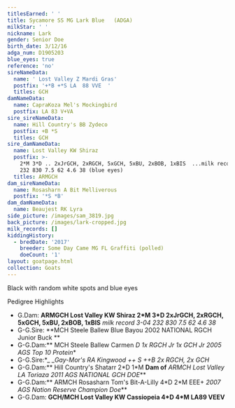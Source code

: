```yaml
---
titlesEarned: ' '
title: Sycamore SS MG Lark Blue   (ADGA)
milkStar: ' '
nickname: Lark
gender: Senior Doe
birth_date: 3/12/16
adga_num: D1905203
blue_eyes: true
reference: 'no'
sireNameData:
  name: ' Lost Valley Z Mardi Gras'
  postfix: '+*B +*S LA  88 VVE  '
  titles: GCH
damNameData:
  name: CapraKoza Mel's Mockingbird
  postfix: LA 83 V+VA
sire_sireNameData:
  name: Hill Country's BB Zydeco
  postfix: +B *S
  titles: GCH
sire_damNameData:
  name: Lost Valley KW Shiraz
  postfix: >-
    2*M 3*D .. 2xJrGCH, 2xRGCH, 5xGCH, 5xBU, 2xBOB, 1xBIS  ...milk record 3-04
    232 830 7.5 62 4.6 38 (blue eyes)
  titles: ARMGCH
dam_sireNameData:
  name: Rosasharn A Bit Melliverous
  postfix: '*S *B'
dam_damNameData:
  name: Beaujest RK Lyra
side_picture: /images/sam_3819.jpg
back_picture: /images/lark-cropped.jpg
milk_records: []
kiddingHistory:
  - bredDate: '2017'
    breeder: Some Day Came MG FL Graffiti (polled)
    doeCount: '1'
layout: goatpage.html
collection: Goats
---
```

Black with random white spots and blue eyes

Pedigree Highlights

* G.Dam: **ARMGCH Lost Valley KW Shiraz 2\*M 3\*D 2xJrGCH, 2xRGCH, 5xGCH, 5xBU, 2xBOB, 1xBIS**  _milk record  3-04 232 830 7.5 62 4.6 38_ 
* G-G.Sire: **MCH Steele Ballew Blue Bayou 2002 NATIONAL RGCH Junior Buck **
* G-G.Dam:** MCH Steele Ballew Carmen *D 1x RGCH Jr 1x GCH Jr _2005 AGS Top 10 Protein_**
* G-G.Sire:**_ _Gay-Mor's RA Kingwood ++ *S ++B 2x RGCH, 2x GCH**
* G-G.Dam:** Hill Country's Shatarr 2\*D 1\*M **Dam of** _ARMCH Lost Valley LA Toriaza  2011 AGS NATIONAL GCH DOE_**
* G-G.Dam:** ARMCH Rosasharn Tom's Bit-A-Lilly 4\*D 2\*M EEE+ _2007 AGS Nation Reserve Champion Doe_**
* G-G.Dam: **GCH/MCH Lost Valley KW Cassiopeia  4\*D 4\*M LA89 VEEV**

